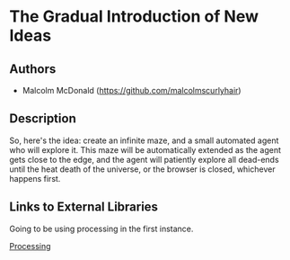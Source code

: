 # The Gradual Introduction of New Ideas

## Authors
- Malcolm McDonald (https://github.com/malcolmscurlyhair)

## Description
So, here's the idea: create an infinite maze, and a small automated agent who will explore it.  This maze will be automatically extended as the agent gets close to the edge, and the agent will patiently explore all dead-ends until the heat death of the universe, or the browser is closed, whichever happens first.

## Links to External Libraries
Going to be using processing in the first instance.

[Processing](http://processing.org/ "Processing")
